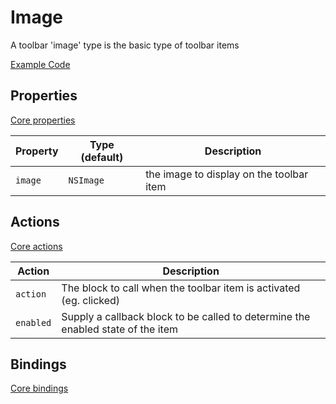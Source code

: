 # Image

A toolbar 'image' type is the basic type of toolbar items

[Example Code](../Demos/DSFToolbar%20Demo/DSFToolbar%20Demo/panes/ImagesViewController.swift)

## Properties

[Core properties](core.md)

| Property   | Type (default)     |  Description |
|----------|-------------|------|
| `image`  | `NSImage`    | the image to display on the toolbar item |


## Actions

[Core actions](core.md)

| Action    | Description |
|-----------|---------------------|
| `action`  | The block to call when the toolbar item is activated (eg. clicked)  |
| `enabled` | Supply a callback block to be called to determine the enabled state of the item |

## Bindings

[Core bindings](core.md)
